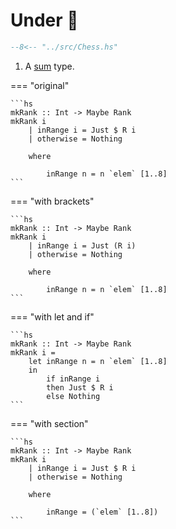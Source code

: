 # Under :construction:


```hs title="Chess.hs" linenums="1"
--8<-- "../src/Chess.hs"
```

1. A [sum](/basics/createdata/#sums) type.

=== "original"

    ```hs
    mkRank :: Int -> Maybe Rank 
    mkRank i  
        | inRange i = Just $ R i 
        | otherwise = Nothing

        where 

            inRange n = n `elem` [1..8]
    ```

=== "with brackets"

    ```hs
    mkRank :: Int -> Maybe Rank 
    mkRank i  
        | inRange i = Just (R i)
        | otherwise = Nothing

        where 

            inRange n = n `elem` [1..8]
    ```

=== "with let and if"

    ```hs 
    mkRank :: Int -> Maybe Rank
    mkRank i = 
        let inRange n = n `elem` [1..8]
        in
            if inRange i 
            then Just $ R i 
            else Nothing
    ```



=== "with section"

    ```hs
    mkRank :: Int -> Maybe Rank 
    mkRank i  
        | inRange i = Just $ R i 
        | otherwise = Nothing

        where 

            inRange = (`elem` [1..8])
    ```

